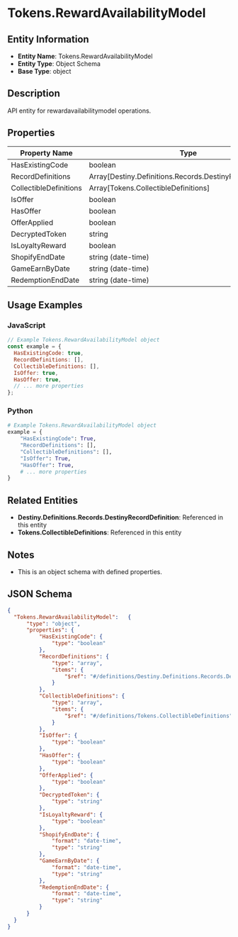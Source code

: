 # Tokens.RewardAvailabilityModel

## Entity Information
- **Entity Name**: Tokens.RewardAvailabilityModel
- **Entity Type**: Object Schema
- **Base Type**: object

## Description
API entity for rewardavailabilitymodel operations.

## Properties

| Property Name | Type | Description | Required |
|---------------|------|-------------|----------|
| HasExistingCode | boolean |  | No |
| RecordDefinitions | Array[Destiny.Definitions.Records.DestinyRecordDefinition] |  | No |
| CollectibleDefinitions | Array[Tokens.CollectibleDefinitions] |  | No |
| IsOffer | boolean |  | No |
| HasOffer | boolean |  | No |
| OfferApplied | boolean |  | No |
| DecryptedToken | string |  | No |
| IsLoyaltyReward | boolean |  | No |
| ShopifyEndDate | string (date-time) |  | No |
| GameEarnByDate | string (date-time) |  | No |
| RedemptionEndDate | string (date-time) |  | No |

## Usage Examples

### JavaScript
```javascript
// Example Tokens.RewardAvailabilityModel object
const example = {
  HasExistingCode: true,
  RecordDefinitions: [],
  CollectibleDefinitions: [],
  IsOffer: true,
  HasOffer: true,
  // ... more properties
};
```

### Python
```python
# Example Tokens.RewardAvailabilityModel object
example = {
    "HasExistingCode": True,
    "RecordDefinitions": [],
    "CollectibleDefinitions": [],
    "IsOffer": True,
    "HasOffer": True,
    # ... more properties
}
```

## Related Entities
- **Destiny.Definitions.Records.DestinyRecordDefinition**: Referenced in this entity
- **Tokens.CollectibleDefinitions**: Referenced in this entity

## Notes
- This is an object schema with defined properties.

## JSON Schema
```json
{
  "Tokens.RewardAvailabilityModel":   {
      "type": "object",
      "properties": {
          "HasExistingCode": {
              "type": "boolean"
          },
          "RecordDefinitions": {
              "type": "array",
              "items": {
                  "$ref": "#/definitions/Destiny.Definitions.Records.DestinyRecordDefinition"
              }
          },
          "CollectibleDefinitions": {
              "type": "array",
              "items": {
                  "$ref": "#/definitions/Tokens.CollectibleDefinitions"
              }
          },
          "IsOffer": {
              "type": "boolean"
          },
          "HasOffer": {
              "type": "boolean"
          },
          "OfferApplied": {
              "type": "boolean"
          },
          "DecryptedToken": {
              "type": "string"
          },
          "IsLoyaltyReward": {
              "type": "boolean"
          },
          "ShopifyEndDate": {
              "format": "date-time",
              "type": "string"
          },
          "GameEarnByDate": {
              "format": "date-time",
              "type": "string"
          },
          "RedemptionEndDate": {
              "format": "date-time",
              "type": "string"
          }
      }
  }
}
```
